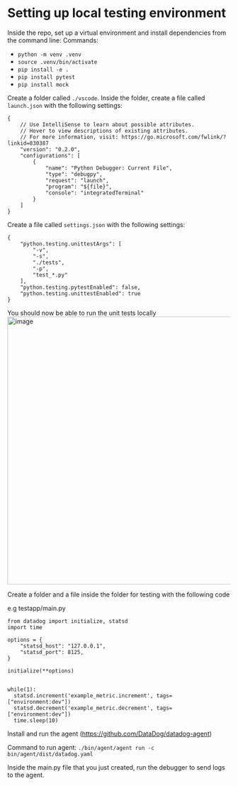 # Setting up local testing environment

Inside the repo, set up a virtual environment and install dependencies from the command line:
Commands:
* `python -m venv .venv`  
* `source .venv/bin/activate`
* `pip install -e .`
* `pip install pytest`
* `pip install mock`

Create a folder called `./vscode`.
Inside the folder, create a file called `launch.json` with the following settings:
```
{
    // Use IntelliSense to learn about possible attributes.
    // Hover to view descriptions of existing attributes.
    // For more information, visit: https://go.microsoft.com/fwlink/?linkid=830387
    "version": "0.2.0",
    "configurations": [
        {
            "name": "Python Debugger: Current File",
            "type": "debugpy",
            "request": "launch",
            "program": "${file}",
            "console": "integratedTerminal"
        }
    ]
}
```
Create a file called `settings.json` with the following settings:
```
{
    "python.testing.unittestArgs": [
        "-v",
        "-s",
        "./tests",
        "-p",
        "test_*.py"
    ],
    "python.testing.pytestEnabled": false,
    "python.testing.unittestEnabled": true
}
```

You should now be able to run the unit tests locally
<img width="604" alt="image" src="https://github.com/user-attachments/assets/ea5c74c5-ee56-4fc3-83c8-73a00c9cab1e">

Create a folder and a file inside the folder for testing with the following code

e.g testapp/main.py
```
from datadog import initialize, statsd
import time

options = {
    "statsd_host": "127.0.0.1",
    "statsd_port": 8125,
}

initialize(**options)


while(1):
  statsd.increment('example_metric.increment', tags=["environment:dev"])
  statsd.decrement('example_metric.decrement', tags=["environment:dev"])
  time.sleep(10)
```

Install and run the agent (https://github.com/DataDog/datadog-agent)

Command to run agent: `./bin/agent/agent run -c bin/agent/dist/datadog.yaml`

Inside the main.py file that you just created, run the debugger to send logs to the agent.

